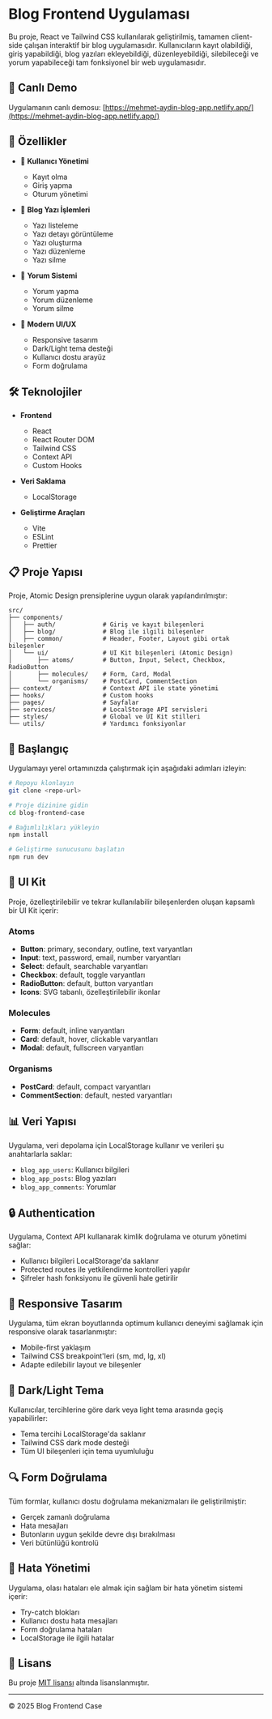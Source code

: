 # Blog Frontend Uygulaması

Bu proje, React ve Tailwind CSS kullanılarak geliştirilmiş, tamamen client-side çalışan interaktif bir blog uygulamasıdır. Kullanıcıların kayıt olabildiği, giriş yapabildiği, blog yazıları ekleyebildiği, düzenleyebildiği, silebileceği ve yorum yapabileceği tam fonksiyonel bir web uygulamasıdır.

## 🔗 Canlı Demo

Uygulamanın canlı demosu: [https://mehmet-aydin-blog-app.netlify.app/](https://mehmet-aydin-blog-app.netlify.app/)

## 🚀 Özellikler

- 🔐 **Kullanıcı Yönetimi**
  - Kayıt olma
  - Giriş yapma
  - Oturum yönetimi

- 📝 **Blog Yazı İşlemleri**
  - Yazı listeleme
  - Yazı detayı görüntüleme
  - Yazı oluşturma
  - Yazı düzenleme
  - Yazı silme

- 💬 **Yorum Sistemi**
  - Yorum yapma
  - Yorum düzenleme
  - Yorum silme

- 🎨 **Modern UI/UX**
  - Responsive tasarım
  - Dark/Light tema desteği
  - Kullanıcı dostu arayüz
  - Form doğrulama

## 🛠️ Teknolojiler

- **Frontend**
  - React
  - React Router DOM
  - Tailwind CSS
  - Context API
  - Custom Hooks

- **Veri Saklama**
  - LocalStorage

- **Geliştirme Araçları**
  - Vite
  - ESLint
  - Prettier

## 📋 Proje Yapısı

Proje, Atomic Design prensiplerine uygun olarak yapılandırılmıştır:

```
src/
├── components/
│   ├── auth/             # Giriş ve kayıt bileşenleri
│   ├── blog/             # Blog ile ilgili bileşenler
│   ├── common/           # Header, Footer, Layout gibi ortak bileşenler
│   └── ui/               # UI Kit bileşenleri (Atomic Design)
│       ├── atoms/        # Button, Input, Select, Checkbox, RadioButton
│       ├── molecules/    # Form, Card, Modal
│       └── organisms/    # PostCard, CommentSection
├── context/              # Context API ile state yönetimi
├── hooks/                # Custom hooks
├── pages/                # Sayfalar
├── services/             # LocalStorage API servisleri
├── styles/               # Global ve UI Kit stilleri
└── utils/                # Yardımcı fonksiyonlar
```

## 🚦 Başlangıç

Uygulamayı yerel ortamınızda çalıştırmak için aşağıdaki adımları izleyin:

```bash
# Repoyu klonlayın
git clone <repo-url>

# Proje dizinine gidin
cd blog-frontend-case

# Bağımlılıkları yükleyin
npm install

# Geliştirme sunucusunu başlatın
npm run dev
```

## 🧩 UI Kit

Proje, özelleştirilebilir ve tekrar kullanılabilir bileşenlerden oluşan kapsamlı bir UI Kit içerir:

### Atoms
- **Button**: primary, secondary, outline, text varyantları
- **Input**: text, password, email, number varyantları
- **Select**: default, searchable varyantları
- **Checkbox**: default, toggle varyantları
- **RadioButton**: default, button varyantları
- **Icons**: SVG tabanlı, özelleştirilebilir ikonlar

### Molecules
- **Form**: default, inline varyantları
- **Card**: default, hover, clickable varyantları
- **Modal**: default, fullscreen varyantları

### Organisms
- **PostCard**: default, compact varyantları
- **CommentSection**: default, nested varyantları

## 📊 Veri Yapısı

Uygulama, veri depolama için LocalStorage kullanır ve verileri şu anahtarlarla saklar:

- `blog_app_users`: Kullanıcı bilgileri
- `blog_app_posts`: Blog yazıları
- `blog_app_comments`: Yorumlar

## 🔒 Authentication

Uygulama, Context API kullanarak kimlik doğrulama ve oturum yönetimi sağlar:

- Kullanıcı bilgileri LocalStorage'da saklanır
- Protected routes ile yetkilendirme kontrolleri yapılır
- Şifreler hash fonksiyonu ile güvenli hale getirilir

## 📱 Responsive Tasarım

Uygulama, tüm ekran boyutlarında optimum kullanıcı deneyimi sağlamak için responsive olarak tasarlanmıştır:

- Mobile-first yaklaşım
- Tailwind CSS breakpoint'leri (sm, md, lg, xl)
- Adapte edilebilir layout ve bileşenler

## 🌙 Dark/Light Tema

Kullanıcılar, tercihlerine göre dark veya light tema arasında geçiş yapabilirler:

- Tema tercihi LocalStorage'da saklanır
- Tailwind CSS dark mode desteği
- Tüm UI bileşenleri için tema uyumluluğu

## 🔍 Form Doğrulama

Tüm formlar, kullanıcı dostu doğrulama mekanizmaları ile geliştirilmiştir:

- Gerçek zamanlı doğrulama
- Hata mesajları
- Butonların uygun şekilde devre dışı bırakılması
- Veri bütünlüğü kontrolü

## 🚫 Hata Yönetimi

Uygulama, olası hataları ele almak için sağlam bir hata yönetim sistemi içerir:

- Try-catch blokları
- Kullanıcı dostu hata mesajları
- Form doğrulama hataları
- LocalStorage ile ilgili hatalar

## 📝 Lisans

Bu proje [MIT lisansı](LICENSE) altında lisanslanmıştır.

---

© 2025 Blog Frontend Case
